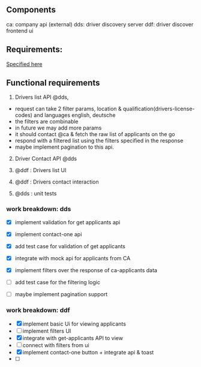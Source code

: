 
## Components
ca: company api (external)
dds: driver discovery server
ddf: driver discover frontend ui

## Requirements:
[Specified here](./tech-summary.md)

## Functional requirements

1. Drivers list API @dds, 
 - request can take 2 filter params, location & qualification(drivers-license-codes) and languages english, deutsche
 - the filters are combinable
 - in future we may add more params
 - it should contact @ca & fetch the raw list of applicants on the go
 - respond with a filtered list using the filters specified in the response
 - maybe implement pagination to this api.


2. Driver Contact API @dds

3. @ddf : Drivers list UI

4. @ddf : Drivers contact interaction

5. @dds : unit tests


### work breakdown: dds

- [x] implement validation for get applicants api
- [x] implement contact-one api 
- [x] add test case for validation of get applicants
- [x] integrate with mock api for applicants from CA
- [x] implement filters over the response of ca-applicants data
- [ ] add test case for the filtering logic
- [ ] maybe implement pagination support


### work breakdown: ddf
- [x] implement basic Ui for viewing applicants
- [ ] implement filters UI
- [x] integrate with get-applicants API to view
- [ ] connect with filters from ui
- [x] implement contact-one button + integrate api & toast
- [ ] 